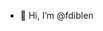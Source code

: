 - 👋 Hi, I’m @fdiblen

<!---
- 👀 I’m interested in ...
- 🌱 I’m currently learning ...
- 💞️ I’m looking to collaborate on ...
- 📫 How to reach me ...


fdiblen/fdiblen is a ✨ special ✨ repository because its `README.md` (this file) appears on your GitHub profile.
You can click the Preview link to take a look at your changes.
--->
